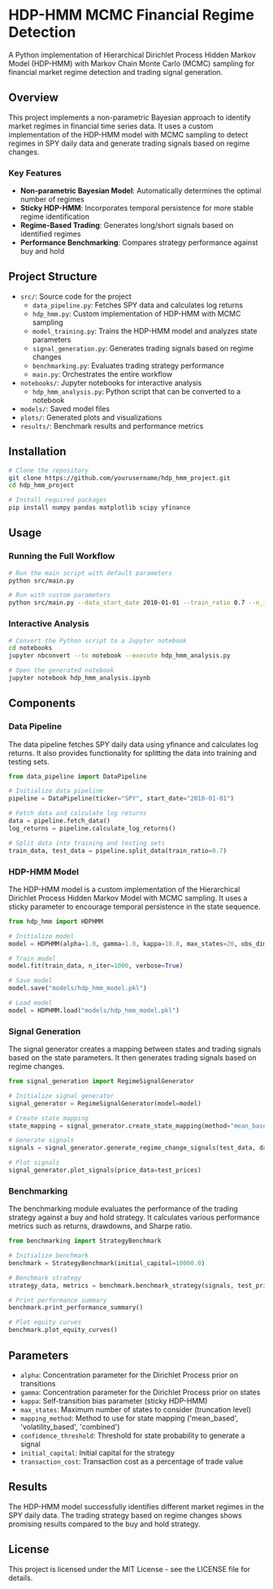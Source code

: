 # HDP-HMM MCMC Financial Regime Detection

A Python implementation of Hierarchical Dirichlet Process Hidden Markov Model (HDP-HMM) with Markov Chain Monte Carlo (MCMC) sampling for financial market regime detection and trading signal generation.

## Overview

This project implements a non-parametric Bayesian approach to identify market regimes in financial time series data. It uses a custom implementation of the HDP-HMM model with MCMC sampling to detect regimes in SPY daily data and generate trading signals based on regime changes.

### Key Features

- **Non-parametric Bayesian Model**: Automatically determines the optimal number of regimes
- **Sticky HDP-HMM**: Incorporates temporal persistence for more stable regime identification
- **Regime-Based Trading**: Generates long/short signals based on identified regimes
- **Performance Benchmarking**: Compares strategy performance against buy and hold

## Project Structure

- `src/`: Source code for the project
  - `data_pipeline.py`: Fetches SPY data and calculates log returns
  - `hdp_hmm.py`: Custom implementation of HDP-HMM with MCMC sampling
  - `model_training.py`: Trains the HDP-HMM model and analyzes state parameters
  - `signal_generation.py`: Generates trading signals based on regime changes
  - `benchmarking.py`: Evaluates trading strategy performance
  - `main.py`: Orchestrates the entire workflow
- `notebooks/`: Jupyter notebooks for interactive analysis
  - `hdp_hmm_analysis.py`: Python script that can be converted to a notebook
- `models/`: Saved model files
- `plots/`: Generated plots and visualizations
- `results/`: Benchmark results and performance metrics

## Installation

```bash
# Clone the repository
git clone https://github.com/yourusername/hdp_hmm_project.git
cd hdp_hmm_project

# Install required packages
pip install numpy pandas matplotlib scipy yfinance
```

## Usage

### Running the Full Workflow

```bash
# Run the main script with default parameters
python src/main.py

# Run with custom parameters
python src/main.py --data_start_date 2010-01-01 --train_ratio 0.7 --n_iter 1000 --alpha 1.0 --gamma 1.0 --kappa 10.0 --max_states 20 --mapping_method mean_based --confidence_threshold 0.6 --initial_capital 10000.0 --transaction_cost 0.001 --output_dir results
```

### Interactive Analysis

```bash
# Convert the Python script to a Jupyter notebook
cd notebooks
jupyter nbconvert --to notebook --execute hdp_hmm_analysis.py

# Open the generated notebook
jupyter notebook hdp_hmm_analysis.ipynb
```

## Components

### Data Pipeline

The data pipeline fetches SPY daily data using yfinance and calculates log returns. It also provides functionality for splitting the data into training and testing sets.

```python
from data_pipeline import DataPipeline

# Initialize data pipeline
pipeline = DataPipeline(ticker="SPY", start_date="2010-01-01")

# Fetch data and calculate log returns
data = pipeline.fetch_data()
log_returns = pipeline.calculate_log_returns()

# Split data into training and testing sets
train_data, test_data = pipeline.split_data(train_ratio=0.7)
```

### HDP-HMM Model

The HDP-HMM model is a custom implementation of the Hierarchical Dirichlet Process Hidden Markov Model with MCMC sampling. It uses a sticky parameter to encourage temporal persistence in the state sequence.

```python
from hdp_hmm import HDPHMM

# Initialize model
model = HDPHMM(alpha=1.0, gamma=1.0, kappa=10.0, max_states=20, obs_dim=1, sticky=True)

# Train model
model.fit(train_data, n_iter=1000, verbose=True)

# Save model
model.save("models/hdp_hmm_model.pkl")

# Load model
model = HDPHMM.load("models/hdp_hmm_model.pkl")
```

### Signal Generation

The signal generator creates a mapping between states and trading signals based on the state parameters. It then generates trading signals based on regime changes.

```python
from signal_generation import RegimeSignalGenerator

# Initialize signal generator
signal_generator = RegimeSignalGenerator(model=model)

# Create state mapping
state_mapping = signal_generator.create_state_mapping(method="mean_based")

# Generate signals
signals = signal_generator.generate_regime_change_signals(test_data, dates=test_dates)

# Plot signals
signal_generator.plot_signals(price_data=test_prices)
```

### Benchmarking

The benchmarking module evaluates the performance of the trading strategy against a buy and hold strategy. It calculates various performance metrics such as returns, drawdowns, and Sharpe ratio.

```python
from benchmarking import StrategyBenchmark

# Initialize benchmark
benchmark = StrategyBenchmark(initial_capital=10000.0)

# Benchmark strategy
strategy_data, metrics = benchmark.benchmark_strategy(signals, test_prices)

# Print performance summary
benchmark.print_performance_summary()

# Plot equity curves
benchmark.plot_equity_curves()
```

## Parameters

- `alpha`: Concentration parameter for the Dirichlet Process prior on transitions
- `gamma`: Concentration parameter for the Dirichlet Process prior on states
- `kappa`: Self-transition bias parameter (sticky HDP-HMM)
- `max_states`: Maximum number of states to consider (truncation level)
- `mapping_method`: Method to use for state mapping ('mean_based', 'volatility_based', 'combined')
- `confidence_threshold`: Threshold for state probability to generate a signal
- `initial_capital`: Initial capital for the strategy
- `transaction_cost`: Transaction cost as a percentage of trade value

## Results

The HDP-HMM model successfully identifies different market regimes in the SPY daily data. The trading strategy based on regime changes shows promising results compared to the buy and hold strategy.

## License

This project is licensed under the MIT License - see the LICENSE file for details.
